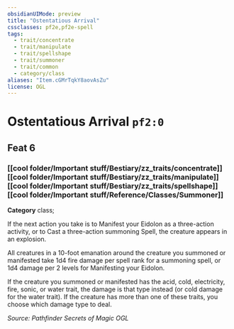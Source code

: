 ```yaml
---
obsidianUIMode: preview
title: "Ostentatious Arrival"
cssclasses: pf2e,pf2e-spell
tags:
  - trait/concentrate
  - trait/manipulate
  - trait/spellshape
  - trait/summoner
  - trait/common
  - category/class
aliases: "Item.cGMrTqkY8aovAsZu"
license: OGL
---
```

# Ostentatious Arrival `pf2:0`
## Feat 6
### [[cool folder/Important stuff/Bestiary/zz_traits/concentrate]][[cool folder/Important stuff/Bestiary/zz_traits/manipulate]][[cool folder/Important stuff/Bestiary/zz_traits/spellshape]][[cool folder/Important stuff/Reference/Classes/Summoner]]

**Category** class; 




If the next action you take is to Manifest your Eidolon as a three-action activity, or to Cast a three-action summoning Spell, the creature appears in an explosion.

All creatures in a 10-foot emanation around the creature you summoned or manifested take 1d4 fire damage per spell rank for a summoning spell, or 1d4 damage per 2 levels for Manifesting your Eidolon.

If the creature you summoned or manifested has the acid, cold, electricity, fire, sonic, or water trait, the damage is that type instead (or cold damage for the water trait). If the creature has more than one of these traits, you choose which damage type to deal.

*Source: Pathfinder Secrets of Magic*
*OGL*